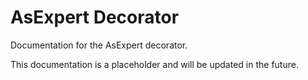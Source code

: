 # AsExpert Decorator

Documentation for the AsExpert decorator.

This documentation is a placeholder and will be updated in the future.
